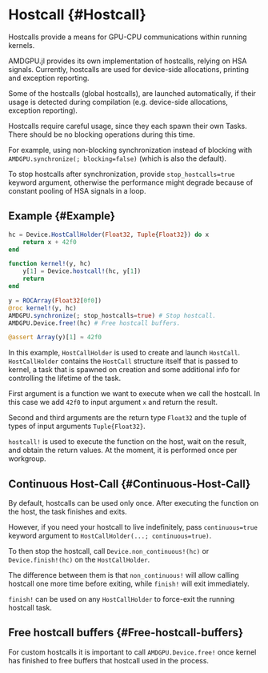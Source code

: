
# Hostcall {#Hostcall}

Hostcalls provide a means for GPU-CPU communications within running kernels.

AMDGPU.jl provides its own implementation of hostcalls, relying on HSA signals. Currently, hostcalls are used for device-side allocations, printing and exception reporting.

Some of the hostcalls (global hostcalls), are launched automatically, if their usage is detected during compilation (e.g. device-side allocations, exception reporting).

Hostcalls require careful usage, since they each spawn their own Tasks. There should be no blocking operations during this time.

For example, using non-blocking synchronization instead of blocking with `AMDGPU.synchronize(; blocking=false)` (which is also the default).

To stop hostcalls after synchronization, provide `stop_hostcalls=true` keyword argument, otherwise the performance might degrade because of constant pooling of HSA signals in a loop.

## Example {#Example}

```julia
hc = Device.HostCallHolder(Float32, Tuple{Float32}) do x
    return x + 42f0
end

function kernel!(y, hc)
    y[1] = Device.hostcall!(hc, y[1])
    return
end

y = ROCArray(Float32[0f0])
@roc kernel!(y, hc)
AMDGPU.synchronize(; stop_hostcalls=true) # Stop hostcall.
AMDGPU.Device.free!(hc) # Free hostcall buffers.

@assert Array(y)[1] ≈ 42f0
```


In this example, `HostCallHolder` is used to create and launch `HostCall`. `HostCallHolder` contains the `HostCall` structure itself that is passed to kernel, a task that is spawned on creation and some additional info for controlling the lifetime of the task.

First argument is a function we want to execute when we call the hostcall. In this case we add `42f0` to input argument `x` and return the result.

Second and third arguments are the return type `Float32` and the tuple of types of input arguments `Tuple{Float32}`.

`hostcall!` is used to execute the function on the host, wait on the result, and obtain the return values. At the moment, it is performed once per workgroup.

## Continuous Host-Call {#Continuous-Host-Call}

By default, hostcalls can be used only once. After executing the function on the host, the task finishes and exits.

However, if you need your hostcall to live indefinitely, pass `continuous=true` keyword argument to `HostCallHolder(...; continuous=true)`.

To then stop the hostcall, call `Device.non_continuous!(hc)` or `Device.finish!(hc)` on the `HostCallHolder`.

The difference between them is that `non_continuous!` will allow calling hostcall one more time before exiting, while `finish!` will exit immediately.

`finish!` can be used on any `HostCallHolder` to force-exit the running hostcall task.

## Free hostcall buffers {#Free-hostcall-buffers}

For custom hostcalls it is important to call `AMDGPU.Device.free!` once kernel has finished to free buffers that hostcall used in the process.
